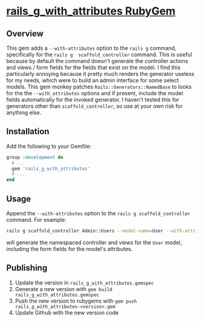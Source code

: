 # [rails_g_with_attributes RubyGem](https://rubygems.org/gems/rails_g_with_attributes)

## Overview

This gem adds a `--with-attributes` option to the `rails g` command, specifically for the `rails g 
scaffold_controller` command. This is useful because by default the command doesn't generate the controller actions
and views / form fields for the fields that exist on the model. I find this particularly annoying because it pretty
much renders the generator useless for my needs, which were to build an admin interface for some select models. This
gem monkey patches `Rails::Generators::NamedBase` to looks for the the `--with_attributes` options and if present,
include the model fields automatically for the invoked generator. I haven't tested this for generators other than
`scaffold_controller`, so use at your own risk for anything else.

## Installation
Add the following to your Gemfile:

```ruby
group :development do
  # ...
  gem 'rails_g_with_attributes'
  # ...
end
```

## Usage
Append the `--with-attributes` option to the `rails g scaffold_controller` command. For example:

```bash
rails g scaffold_controller Admin::Users --model-name=User --with-attributes`
```
will generate the namespaced controller and views for the `User` model, including the form fields for the model's
attributes.

## Publishing
1. Update the version in `rails_g_with_attributes.gemspec`
2. Generate a new version with `gem build rails_g_with_attributes.gemspec`
3. Push the new version to rubygems with `gem push rails_g_with_attributes-<version>.gem`
4. Update Github with the new version code

